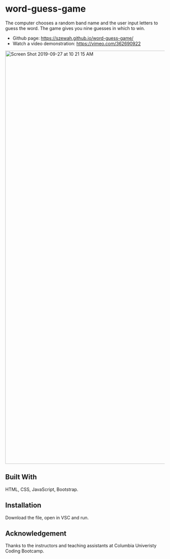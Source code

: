 # word-guess-game
The computer chooses a random band name and the user input letters to guess the word. The game gives you 
nine guesses in which to win. 

- Github page: https://szewah.github.io/word-guess-game/
- Watch a video demonstration: https://vimeo.com/362690922

<img width="1302" alt="Screen Shot 2019-09-27 at 10 21 15 AM" src="https://user-images.githubusercontent.com/32065713/65776700-a2e2a700-e110-11e9-994d-368a5949bb19.png">

## Built With
HTML, CSS, JavaScript, Bootstrap.

## Installation
Download the file, open in VSC and run.

## Acknowledgement
Thanks to the instructors and teaching assistants at Columbia Univeristy Coding Bootcamp.
